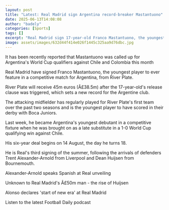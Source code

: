 ```yaml
---
layout: post
title: "Latest: Real Madrid sign Argentina record-breaker Mastantuono"
date: 2025-06-13T14:08:08
author: "badely"
categories: [Sports]
tags: []
excerpt: "Real Madrid sign 17-year-old Franco Mastantuono, the youngest player to ever feature for Argentina, from River Plate."
image: assets/images/632d44f414e026f1445c325aa9d76dbc.jpg
---
```


It has been recently reported that Mastantuono was called up for Argentina's World Cup qualifiers against Chile and Colombia this month

Real Madrid have signed Franco Mastantuono, the youngest player to ever feature in a competitive match for Argentina, from River Plate.

River Plate will receive 45m euros (Â£38.5m) after the 17-year-old's release clause was triggered, which sets a new record for the Argentine club.

The attacking midfielder has regularly played for River Plate's first team over the past two seasons and is the youngest player to have scored in their derby with Boca Juniors.

Last week, he became Argentina's youngest debutant in a competitive fixture when he was brought on as a late substitute in a 1-0 World Cup qualifying win against Chile.

His six-year deal begins on 14 August, the day he turns 18. 

He is Real's third signing of the summer, following the arrivals of defenders Trent Alexander-Arnold from Liverpool and Dean Huijsen from Bournemouth.

Alexander-Arnold speaks Spanish at Real unveiling

Unknown to Real Madrid's Â£50m man - the rise of Huijsen

Alonso declares 'start of new era' at Real Madrid

Listen to the latest Football Daily podcast

